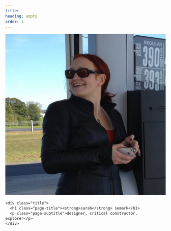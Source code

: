 ```yaml
---
title: 
heading: empty
order: 1
---
```


 <div class="header">
	<img src="/assets/img/s.jpg" class="sarahface" alt="Me.">

	<div class="title">
	  <h1 class="page-title"><strong>sarah</strong> semark</h1>
	  <p class="page-subtitle">designer, critical constructor, explorer</p>
	</div>
</div>

